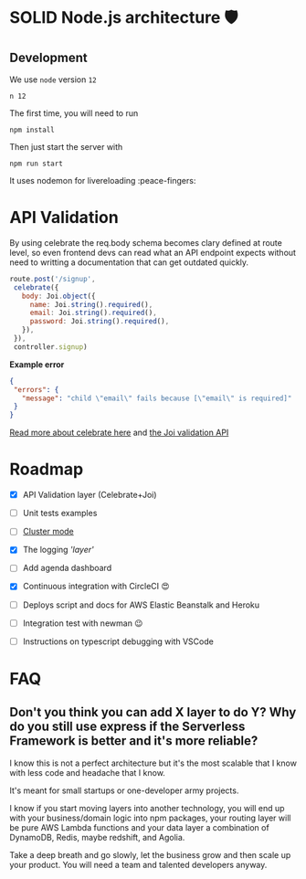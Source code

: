 # SOLID Node.js architecture 🛡️

## Development

We use `node` version `12`

```
n 12
```

The first time, you will need to run

```
npm install
```

Then just start the server with 

```
npm run start
```
It uses nodemon for livereloading :peace-fingers:

# API Validation
 
 By using celebrate the req.body schema becomes clary defined at route level, so even frontend devs can read what an API endpoint expects without need to writting a documentation that can get outdated quickly.

 ```js
 route.post('/signup', 
  celebrate({
    body: Joi.object({
      name: Joi.string().required(),
      email: Joi.string().required(),
      password: Joi.string().required(),
    }),
  }),
  controller.signup)
 ```

 **Example error**

 ```json
 {
  "errors": {
    "message": "child \"email\" fails because [\"email\" is required]"
  }
 } 
 ```

[Read more about celebrate here](https://github.com/arb/celebrate) and [the Joi validation API](https://github.com/hapijs/joi/blob/v15.0.1/API.md)

# Roadmap
- [x] API Validation layer (Celebrate+Joi)
- [ ] Unit tests examples
- [ ] [Cluster mode](https://softwareontheroad.com/nodejs-scalability-issues?utm_source=github&utm_medium=readme)
- [x] The logging _'layer'_ 
- [ ] Add agenda dashboard
- [x] Continuous integration with CircleCI 😍
- [ ] Deploys script and docs for AWS Elastic Beanstalk and Heroku
- [ ] Integration test with newman 😉
- [ ] Instructions on typescript debugging with VSCode


# FAQ 

 ## Don't you think you can add X layer to do Y? Why do you still use express if the Serverless Framework is better and it's more reliable?

  I know this is not a perfect architecture but it's the most scalable that I know with less code and headache that I know.

  It's meant for small startups or one-developer army projects.

  I know if you start moving layers into another technology, you will end up with your business/domain logic into npm packages, your routing layer will be pure AWS Lambda functions and your data layer a combination of DynamoDB, Redis, maybe redshift, and Agolia.

  Take a deep breath and go slowly, let the business grow and then scale up your product. You will need a team and talented developers anyway.
